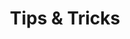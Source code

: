 ---
layout: page.njk
permalink: /nl/tips-en-tricks/
lang: en
locale: en_US
title: Tips & Tricks
eleventyNavigation:
  key: Tips & Tricks
  order: 1
---